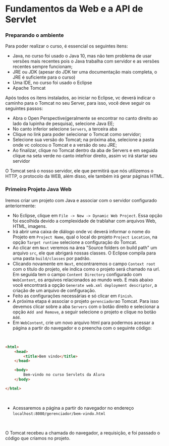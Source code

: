 # Fundamentos da Web e a API de Servlet

### Preparando o ambiente

Para poder realizar o curso, é essencial os seguintes itens:
- Java, no curso foi usado o Java 10, mas não tem problema de usar versões mais recentes pois o  Java trabalha com servidor e as versões recentes sempre funcionam;
- JRE ou JDK (apesar do JDK ter uma documentação mais completa, o JRE é suficiente para o curso)
- Uma IDE, no curso foi usado o Eclipse
- Apache Tomcat

Após todos os itens instalados, ao iniciar no Eclipse, vc deverá indicar o caminho para o Tomcat no seu Server, para isso, você deve seguir os seguintes passos:
- Abra o Open Perspective(geralmente se encontrar no canto direito ao lado da lupinha de pesquisa), selecione Java EE;
- No canto inferior selecione `Servers`, a terceira aba
- Clique no link para poder selecionar o Tomcat como servidor;
- Selecione sua versão do Tomcat; na próxima aba, selecione a pasta onde vc colocou o Tomcat e a versão do seu JRE;
- Ao finalizar, clique no Tomcat dentro da aba de Servers e em seguida clique na seta verde no canto intefrior direito, assim vc irá startar seu servidor

O Tomcat será o nosso servidor, ele que permitirá que nós utilizemos o HTTP, o protocolo da WEB, além disso, ele também irá gerar páginas HTML.

### Primeiro Projeto Java Web

Iremos criar um projeto com Java e associar com o servidor configurado anteriormente:

- No Eclipse, clique em `File -> New -> Dynamic Web Project`. Essa opção foi escolhida devido a complexidade de trablahar com arquivos Web, HTML, imagens.
- Irá abrir uma caixa de diálogo onde vc deverá informar o nome do Projeto em `Project Name`, qual o local do projeto `Project Location`, na opção `Target runtime` selecione a configuração do Tomcat.
- Ao clicar em `Next` veremos na área "Source folders on build path" um arquivo `src`, ele que abrigará nossas classes. O Eclipse compila para uma pasta `build/classes` por padrão.
- Clicando novamente em `Next`, encontraremos o campo `Context root` com o título do projeto, ele indica como o projeto será chamado na url. Em seguida tem o campo `Content Directory` configurado com `WebContent`, os arquivos relacionados ao mundo web. E mais abaixo você encontrará a opção `Generate web.xml deployment descriptor`, a criação de um arquivo de configuração. 
- Feito as configurações necessárias e só clicar em `Finish`.
- A próxima etapa é associar o projeto `gerenciador`ao Tomcat. Para isso devemos clicar sobre a aba `Servers` com o botão direito e selecionar a opção `Add and Remove`, a seguir selecione o projeto e clique no botão `Add`.
- Em `WebContent`, crie um novo arquivo html para podermos acessar a página a partir do navegador e o preencha com o seguinte código:

<br>

``` html
<html>
    <head>
        <title>Bem vindo</title>
    </head>

    <body>
        Bem-vindo no curso Servlets da Alura
    </body>

</html>
```

<br>

- Acessaremos a página a partir do navegador no endereço `localhost:8080/gerenciador/bem-vindo.html`

<br>

O Tomcat recebeu a chamada do navegador, a requisição, e foi passado o código que criamos no projeto.

